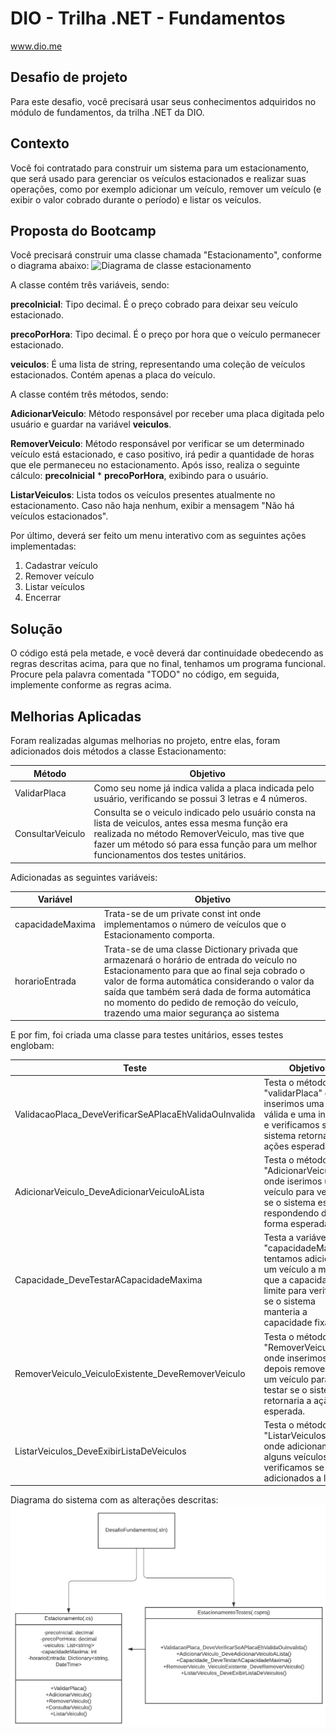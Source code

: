 # DIO - Trilha .NET - Fundamentos
www.dio.me

## Desafio de projeto
Para este desafio, você precisará usar seus conhecimentos adquiridos no módulo de fundamentos, da trilha .NET da DIO.

## Contexto
Você foi contratado para construir um sistema para um estacionamento, que será usado para gerenciar os veículos estacionados e realizar suas operações, como por exemplo adicionar um veículo, remover um veículo (e exibir o valor cobrado durante o período) e listar os veículos.

## Proposta do Bootcamp
Você precisará construir uma classe chamada "Estacionamento", conforme o diagrama abaixo:
![Diagrama de classe estacionamento](diagrama_classe_estacionamento.png)

A classe contém três variáveis, sendo:

**precoInicial**: Tipo decimal. É o preço cobrado para deixar seu veículo estacionado.

**precoPorHora**: Tipo decimal. É o preço por hora que o veículo permanecer estacionado.

**veiculos**: É uma lista de string, representando uma coleção de veículos estacionados. Contém apenas a placa do veículo.

A classe contém três métodos, sendo:

**AdicionarVeiculo**: Método responsável por receber uma placa digitada pelo usuário e guardar na variável **veiculos**.

**RemoverVeiculo**: Método responsável por verificar se um determinado veículo está estacionado, e caso positivo, irá pedir a quantidade de horas que ele permaneceu no estacionamento. Após isso, realiza o seguinte cálculo: **precoInicial** * **precoPorHora**, exibindo para o usuário.

**ListarVeiculos**: Lista todos os veículos presentes atualmente no estacionamento. Caso não haja nenhum, exibir a mensagem "Não há veículos estacionados".

Por último, deverá ser feito um menu interativo com as seguintes ações implementadas:
1. Cadastrar veículo
2. Remover veículo
3. Listar veículos
4. Encerrar


## Solução
O código está pela metade, e você deverá dar continuidade obedecendo as regras descritas acima, para que no final, tenhamos um programa funcional. Procure pela palavra comentada "TODO" no código, em seguida, implemente conforme as regras acima.

## Melhorias Aplicadas

Foram realizadas algumas melhorias no projeto, entre elas, foram adicionados dois métodos a classe Estacionamento:

| Método          |    Objetivo                                                                                                                                                                                                                                    |
|-----------------|----------------------------------------------------------------------------------------------------------------------------------------------------------------------------------------------------------------------------------------------- |
| ValidarPlaca    |  Como seu nome já indica valida a placa indicada pelo usuário, verificando se possui 3 letras e 4 números.                                                                                                                                     |
| ConsultarVeiculo|  Consulta se o veiculo indicado pelo usuário consta na lista de veiculos, antes essa mesma função era realizada no método RemoverVeiculo, mas tive que fazer um método só para essa função para um melhor funcionamentos dos testes unitários. |

Adicionadas as seguintes variáveis:

| Variável             | Objetivo                                                                                                                                                                                                                                                                                                                         |
|----------------------|----------------------------------------------------------------------------------------------------------------------------------------------------------------------------------------------------------------------------------------------------------------------------------------------------------------------------------|
| capacidadeMaxima     | Trata-se de um private const int onde implementamos o número de veículos que o Estacionamento comporta.                                                                                                                                                                                                                          |
| horarioEntrada       | Trata-se de uma classe Dictionary privada que armazenará o horário de entrada do veículo no Estacionamento para que ao final seja cobrado o valor de forma automática considerando o valor da saída que também será dada de forma automática no momento do pedido de remoção do veículo, trazendo uma maior segurança ao sistema |


 E por fim, foi criada uma classe para testes unitários, esses testes englobam: 
 
| Teste                                                           | Objetivo:                                                                                                                                                      |
|-----------------------------------------------------------------|----------------------------------------------------------------------------------------------------------------------------------------------------------------|
|ValidacaoPlaca_DeveVerificarSeAPlacaEhValidaOuInvalida           | Testa o método "validarPlaca" onde inserimos uma placa válida e uma inválida e verificamos se o sistema retorna as ações esperadas.                            |
|AdicionarVeiculo_DeveAdicionarVeiculoALista                      | Testa o método "AdicionarVeiculo" onde iserimos um veículo para verificar se o sistema está respondendo da forma esperada.                                     |
|Capacidade_DeveTestarACapacidadeMaxima                           | Testa a variável "capacidadeMaxima" tentamos adicionar um veículo a mais do que a capacidade limite para verificar se o sistema manteria a capacidade fixada.  |
|RemoverVeiculo_VeiculoExistente_DeveRemoverVeiculo               | Testa o método "RemoverVeiculo" onde inserimos e depois removemos um veículo para testar se o sistema retornaria a ação esperada.                              |
|ListarVeiculos_DeveExibirListaDeVeiculos                         | Testa o método "ListarVeiculos" onde adicionamos alguns veículos e verificamos se foram adicionados a lista.                                                   |

Diagrama do sistema com as alterações descritas:
![Diagrama de classe estacionamento](Estacionamento01.png)
